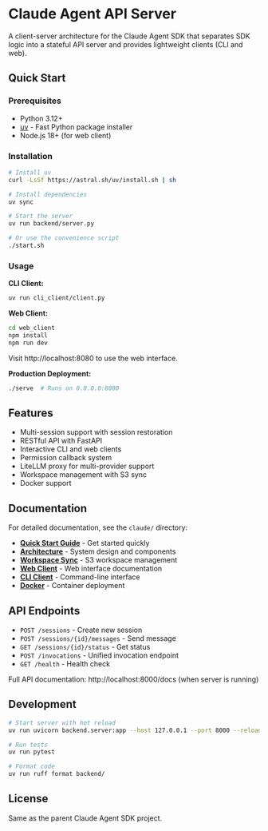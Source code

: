 # Claude Agent API Server

A client-server architecture for the Claude Agent SDK that separates SDK logic into a stateful API server and provides lightweight clients (CLI and web).

## Quick Start

### Prerequisites

- Python 3.12+
- [uv](https://github.com/astral-sh/uv) - Fast Python package installer
- Node.js 18+ (for web client)

### Installation

```bash
# Install uv
curl -LsSf https://astral.sh/uv/install.sh | sh

# Install dependencies
uv sync

# Start the server
uv run backend/server.py

# Or use the convenience script
./start.sh
```

### Usage

**CLI Client:**
```bash
uv run cli_client/client.py
```

**Web Client:**
```bash
cd web_client
npm install
npm run dev
```

Visit http://localhost:8080 to use the web interface.

**Production Deployment:**
```bash
./serve  # Runs on 0.0.0.0:8080
```

## Features

- Multi-session support with session restoration
- RESTful API with FastAPI
- Interactive CLI and web clients
- Permission callback system
- LiteLLM proxy for multi-provider support
- Workspace management with S3 sync
- Docker support

## Documentation

For detailed documentation, see the `claude/` directory:

- **[Quick Start Guide](claude/quickstart.md)** - Get started quickly
- **[Architecture](claude/architecture.md)** - System design and components
- **[Workspace Sync](claude/workspace-sync.md)** - S3 workspace management
- **[Web Client](claude/web-client/readme.md)** - Web interface documentation
- **[CLI Client](claude/cli-client/readme.md)** - Command-line interface
- **[Docker](claude/docker/readme.md)** - Container deployment

## API Endpoints

- `POST /sessions` - Create new session
- `POST /sessions/{id}/messages` - Send message
- `GET /sessions/{id}/status` - Get status
- `POST /invocations` - Unified invocation endpoint
- `GET /health` - Health check

Full API documentation: http://localhost:8000/docs (when server is running)

## Development

```bash
# Start server with hot reload
uv run uvicorn backend.server:app --host 127.0.0.1 --port 8000 --reload

# Run tests
uv run pytest

# Format code
uv run ruff format backend/
```

## License

Same as the parent Claude Agent SDK project.
